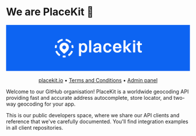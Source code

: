 # We are PlaceKit 👋

![PlaceKit logo](./profile/placekit-logo-full.png)

<p align="center">
  <a href="https://placekit.io">placekit.io</a> • 
  <a href="https://placekit.io/terms">Terms and Conditions</a> • 
  <a href="https://app.placekit.io/">Admin panel</a>
</p>

Welcome to our GitHub organisation! PlaceKit is a worldwide geocoding API providing fast and accurate address autocomplete, store locator, and two-way geocoding for your app.

This is our public developers space, where we share our API clients and reference that we've carefully documented. You'll find integration examples in all client repositories.